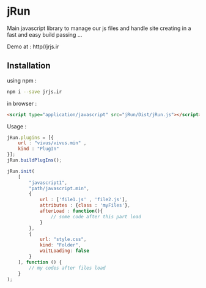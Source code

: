 # jRun
Main javascript library to manage our js files and handle site creating in a fast and easy
build passing ...

Demo at : http//jrjs.ir

## Installation

using npm :
```bash
npm i --save jrjs.ir
```
in browser :
```html
<script type="application/javascript" src="jRun/Dist/jRun.js"></script>
```

Usage :
```javascript
jRun.plugins = [{
    url : "vivus/vivus.min" ,
    kind : "PlugIn"
}];
jRun.buildPlugIns();

jRun.init(
    [
        "javascript1",
        "path/javascript.min",
        {
            url : ['file1.js' , 'file2.js'],
            attributes : {class : 'myFiles'},
            afterLoad : function(){
                // some code after this part load
            }
        },
        {
            url: "style.css",
            kind: "Folder",
            waitLoading: false
        }
    ], function () {
        // my codes after files load
    }
);
```
